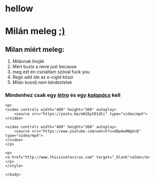 # hellow
<!DOCTYPE html>
<html lang="hu">
<html>
	<head>
    <h1>    
    Milán meleg 
    <a href="https://www.youtube.com/watch?v=dQw4w9WgXcQ" target="_blank">;)</a>
    </h1>
	</head>
	<body>
    <h2>
        Milan miért meleg:
    </h2>
    <ol>
        <li>Milánnak hívják</li>
        <li>Mert buzis a neve just because</li>
        <li>meg ezt én csináltam szóval fuck you</li>
        <li>Regó add ide az e-cigid köszi</li>
        <li>Milán kusolj nem kérdeztelek</li>
    </ol>
	<p>
    <h3>
    Mindenhez csak egy
    <a href="elso.html" target="_blank"><b><i>létra</b></i></a>
    és egy <a href="elso.html" target="_blank"><b><i>kalapács</i></b></a>
    kell
    </h3>
    </p>
    <h1 style="font-size:2px">
        </h1>
    </p>


    <p>
    <video controls width="480" height="360" autoplay>
        <source src="https://youtu.be/eH2EptD1dCc" type="video/mp4">
    </video>
    
    <video controls width="480" height="360" autoplay>
        <source src="https://www.youtube.com/watch?v=dQw4w9WgXcQ" type="video/mp4">
    </video>
    </p>

    <p>
    <a href="http://www.thisisnotavirus.com" target="_blank">alma</a>
    </p>
    </style>

    </body>
</html>
